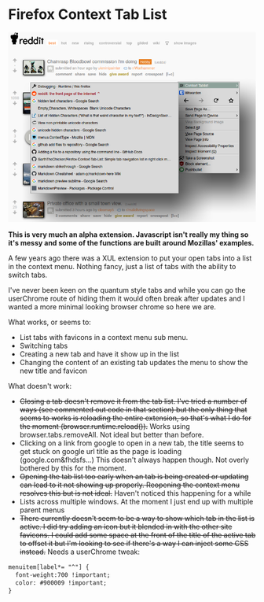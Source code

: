 # Firefox Context Tab List

![Image showing the tab list](screenshot2.png?raw=true "Firefox Context Tab List")

**This is very much an alpha extension. Javascript isn't really my thing so it's messy and some of the functions are built around Mozillas' examples.**

A few years ago there was a XUL extension to put your open tabs into a list in the context menu. Nothing fancy, just a list of tabs with the ability to switch tabs.

I've never been keen on the quantum style tabs and while you can go the userChrome route of hiding them it would often break after updates and I wanted a more minimal looking browser chrome so here we are.


What works, or seems to:

* List tabs with favicons in a context menu sub menu.
* Switching tabs
* Creating a new tab and have it show up in the list
* Changing the content of an existing tab updates the menu to show the new title and favicon


What doesn't work:

* ~~Closing a tab doesn't remove it from the tab list. I've tried a number of ways (see commented out code in that section) but the only thing that seems to works is reloading the entire extension, so that's what I do for the moment (browser.runtime.reload()).~~ Works using browser.tabs.removeAll. Not ideal but better than before.
* Clicking on a link from google to open in a new tab, the title seems to get stuck on google url title as the page is loading (google.com&fhdsfs...) This doesn't always happen though. Not overly bothered by this for the moment.
* ~~Opening the tab list too early when an tab is being created or updating can lead to it not showing up properly. Reopening the context menu resolves this but is not ideal.~~ Haven't noticed this happening for a while 
* Lists across multiple windows. At the moment I just end up with multiple parent menus
* ~~There currently doesn't seem to be a way to show which tab in the list is active. I did try adding an icon but it blended in with the other site favicons. I could add some space at the front of the title of the active tab to offset it but I'm looking to see if there's a way I can inject some CSS instead.~~ Needs a userChrome tweak:
```
menuitem[label*= "^"] {
  font-weight:700 !important; 
  color: #900009 !important;
}
```

